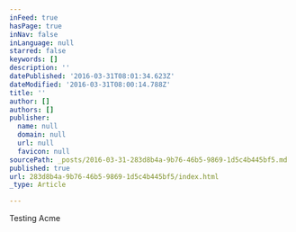 ```yaml
---
inFeed: true
hasPage: true
inNav: false
inLanguage: null
starred: false
keywords: []
description: ''
datePublished: '2016-03-31T08:01:34.623Z'
dateModified: '2016-03-31T08:00:14.788Z'
title: ''
author: []
authors: []
publisher:
  name: null
  domain: null
  url: null
  favicon: null
sourcePath: _posts/2016-03-31-283d8b4a-9b76-46b5-9869-1d5c4b445bf5.md
published: true
url: 283d8b4a-9b76-46b5-9869-1d5c4b445bf5/index.html
_type: Article

---
```

Testing Acme